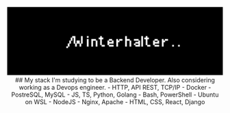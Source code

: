 <div id="header" align="center">
  <img  src="back2.png" alt="banner">
## My stack
I'm studying to be a Backend Developer. Also considering working as a Devops engineer.
- HTTP, API REST, TCP/IP
- Docker
- PostreSQL, MySQL
- JS, TS, Python, Golang
- Bash, PowerShell
- Ubuntu on WSL
- NodeJS
- Nginx, Apache
- HTML, CSS, React, Django
</div>


